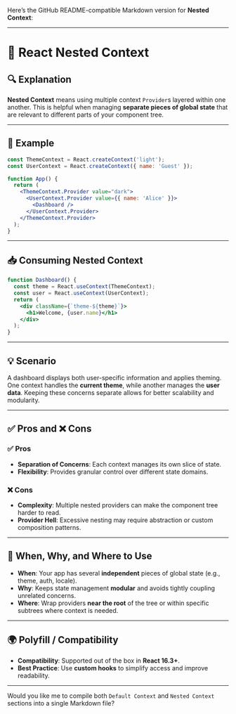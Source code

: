 Here’s the GitHub README-compatible Markdown version for **Nested Context**:

---

# 🌲 React Nested Context

## 🔍 Explanation

**Nested Context** means using multiple context `Provider`s layered within one another. This is helpful when managing **separate pieces of global state** that are relevant to different parts of your component tree.

---

## 🧱 Example

```jsx
const ThemeContext = React.createContext('light');
const UserContext = React.createContext({ name: 'Guest' });

function App() {
  return (
    <ThemeContext.Provider value="dark">
      <UserContext.Provider value={{ name: 'Alice' }}>
        <Dashboard />
      </UserContext.Provider>
    </ThemeContext.Provider>
  );
}
```

---

## 📥 Consuming Nested Context

```jsx
function Dashboard() {
  const theme = React.useContext(ThemeContext);
  const user = React.useContext(UserContext);
  return (
    <div className={`theme-${theme}`}>
      <h1>Welcome, {user.name}</h1>
    </div>
  );
}
```

---

## 💡 Scenario

A dashboard displays both user-specific information and applies theming. One context handles the **current theme**, while another manages the **user data**. Keeping these concerns separate allows for better scalability and modularity.

---

## ✅ Pros and ❌ Cons

### ✅ Pros

- **Separation of Concerns**: Each context manages its own slice of state.
- **Flexibility**: Provides granular control over different state domains.

### ❌ Cons

- **Complexity**: Multiple nested providers can make the component tree harder to read.
- **Provider Hell**: Excessive nesting may require abstraction or custom composition patterns.

---

## 📘 When, Why, and Where to Use

- **When**: Your app has several **independent** pieces of global state (e.g., theme, auth, locale).
- **Why**: Keeps state management **modular** and avoids tightly coupling unrelated concerns.
- **Where**: Wrap providers **near the root** of the tree or within specific subtrees where context is needed.

---

## 🌍 Polyfill / Compatibility

- **Compatibility**: Supported out of the box in **React 16.3+**.
- **Best Practice**: Use **custom hooks** to simplify access and improve readability.

---

Would you like me to compile both `Default Context` and `Nested Context` sections into a single Markdown file?